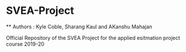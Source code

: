 # SVEA-Project

** Authors : Kyle Coble, Sharang Kaul and AKanshu Mahajan

Official Repository of the SVEA Project for the applied esitmation project course 2019-20
